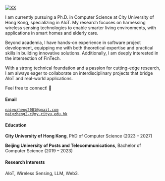 [![XX](https://img.shields.io/badge/XX-github-blue?logo=github)](https://github.com/XX)

I am currently pursuing a Ph.D. in Computer Science at City University of Hong Kong, specializing in AIoT. My research focuses on harnessing wireless sensing technologies to enable smarter living environments, with applications in smart homes and elderly care.

Beyond academia, I have hands-on experience in software project development, equipping me with both theoretical expertise and practical skills in building innovative solutions. Additionally, I am deeply interested in the intersection of FinTech.

With a strong technical foundation and a passion for cutting-edge research, I am always eager to collaborate on interdisciplinary projects that bridge AIoT and real-world applications.

Feel free to connect! 🚀

#### Email  
<code>naiyuzheng2001@gmail.com</code>  
<code>naiyzheng2-c@my.cityu.edu.hk</code>

#### Education  
**City University of Hong Kong**, PhD of Computer Science (2023 – 2027)  
<!-- • GPA: XX/XX   -->

**Beijing University of Posts and Telecommunications**, Bachelor of Computer Science (2019 – 2023) 
<!-- • GPA: XX/XX (top XX%)   -->

#### Research Interests  
AIoT, Wireless Sensing, LLM, Web3.
<!-- #### Publications
- [TMC] Naiyu Zheng, Yuanchun Li, Shiqi Jiang, Yuanzhe Li, Rongchun Yao, Chuchu Dong, Ting Chen, Yubo Yang, Zhimeng Yin, Yunxin Liu, "AdaWiFi, Collaborative WiFi Sensing for Cross-Environment Adaptation", in IEEE Transactions on Mobile Computing.
- [IMWUT/Ubicomp'25] Naiyu Zheng, Ruofeng Liu, Xiaoyi Fan, Cong Zhang, Lei Zhang, Zhimeng Yin. "SEGALL: A Unified Active Learning Framework for Wireless Sensing
Data Segmentation", in proceedings of the ACM on Interactive, Mobile, Wearable and Ubiquitous Technologies.
- [Mobicom'25] Danei Gong, Naiyu Zheng, Binbin Xie, Jie Xiong, Shuai Wang, Yuguang Fang, Zhimeng Yin. "SeRadar: Embracing Secondary Reflections for Human Sensing with mmWave Radar".
- [SANER'23] Naiyu Zheng, Ting Chen, Chuchu Dong, Yubo Yang, Yuanzhe Li, Yunxin Liu, Yuanchun Li. "Naiyu Zheng, Ting Chen, Chuchu Dong, Yubo Yang, Yuanzhe Li, Yunxin Liu, Yuanchun Li". -->